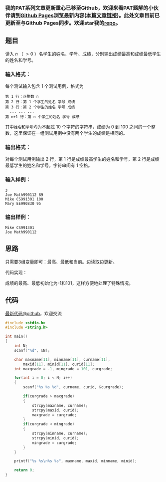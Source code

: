 ### 我的PAT系列文章更新重心已移至Github，欢迎来看PAT题解的小伙伴请到[Github Pages](https://oliverlew.github.io/PAT)浏览最新内容([本篇文章链接](https://oliverlew.github.io/PAT/Basic/1004.html))。此处文章目前已更新至与Github Pages同步。欢迎star我的[repo](https://github.com/OliverLew/PAT)。

## 题目

读入 $n$ （ $>0$ ）名学生的姓名、学号、成绩，分别输出成绩最高和成绩最低学生的姓名和学号。

### 输入格式：

每个测试输入包含 1 个测试用例，格式为

    
    
    第 1 行：正整数 n
    第 2 行：第 1 个学生的姓名 学号 成绩
    第 3 行：第 2 个学生的姓名 学号 成绩
      ... ... ...
    第 n+1 行：第 n 个学生的姓名 学号 成绩
    

其中`姓名`和`学号`均为不超过 10 个字符的字符串，成绩为 0 到 100 之间的一个整数，这里保证在一组测试用例中没有两个学生的成绩是相同的。

### 输出格式：

对每个测试用例输出 2 行，第 1 行是成绩最高学生的姓名和学号，第 2 行是成绩最低学生的姓名和学号，字符串间有 1 空格。

### 输入样例：

    
    
    3
    Joe Math990112 89
    Mike CS991301 100
    Mary EE990830 95
    

### 输出样例：

    
    
    Mike CS991301
    Joe Math990112
    



## 思路


只需要3组变量即可：最高、最低和当前。边读取边更新。

代码实现：

成绩的最高、最低初始化为-1和101，这样方便地处理了特殊情况。


## 代码

[最新代码@github](https://github.com/OliverLew/PAT/blob/master/PATBasic/1004.c)，欢迎交流
```c
#include <stdio.h>
#include <string.h>

int main()
{
    int N;
    scanf("%d", &N);

    char maxname[11], minname[11], curname[11],
        maxid[11], minid[11], curid[11];
    int maxgrade = -1, mingrade = 101, curgrade;

    for(int i = 0; i < N; i++)
    {
        scanf("%s %s %d", curname, curid, &curgrade);

        if(curgrade > maxgrade)
        {
            strcpy(maxname, curname);
            strcpy(maxid, curid);
            maxgrade = curgrade;
        }
        if(curgrade < mingrade)
        {
            strcpy(minname, curname);
            strcpy(minid, curid);
            mingrade = curgrade;
        }
    }

    printf("%s %s\n%s %s", maxname, maxid, minname, minid);

    return 0;
}
```